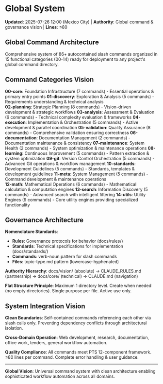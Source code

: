 # Global System

**Updated**: 2025-07-26 12:00 (Mexico City) | **Authority**: Global command & governance vision | **Lines**: ≤80

## Global Command Architecture
Comprehensive system of 86+ autocontained slash commands organized in 15 functional categories (00-14) ready for deployment to any project's global command directory.

## Command Categories Vision

**00-core**: Foundation Infrastructure (7 commands) - Essential operations & primary entry points
**01-discovery**: Exploration & Analysis (5 commands) - Requirements understanding & technical analysis  
**02-planning**: Strategic Planning (8 commands) - Vision-driven development & strategic workflows
**03-analysis**: Assessment & Evaluation (6 commands) - Technical complexity evaluation & frameworks
**04-execution**: Implementation & Orchestration (5 commands) - Active development & parallel coordination
**05-validation**: Quality Assurance (8 commands) - Comprehensive validation ensuring correctness
**06-documentation**: Documentation Management (2 commands) - Documentation maintenance & consistency
**07-maintenance**: System Health (2 commands) - System optimization & maintenance operations
**08-learning**: Continuous Improvement (5 commands) - Pattern extraction & system optimization
**09-git**: Version Control Orchestration (5 commands) - Advanced Git operations & workflow management
**10-standards**: Development Guidelines (5 commands) - Standards, templates & development guidelines
**11-meta**: System Management (5 commands) - Command development & maintenance operations  
**12-math**: Mathematical Operations (6 commands) - Mathematical calculation & computation engines
**13-search**: Information Discovery (5 commands) - Advanced search with intelligent filtering
**14-utils**: Utility Engines (9 commands) - Core utility engines providing specialized functionality

## Governance Architecture

**Nomenclature Standards**: 
- **Rules**: Governance protocols for behavior (docs/rules/)
- **Standards**: Technical specifications for implementation (docs/standards/)
- **Commands**: verb-noun pattern for slash commands
- **Files**: topic-type.md pattern (lowercase-hyphenated)

**Authority Hierarchy**: docs/vision/ (absolute) → CLAUDE_RULES.md (partnership) → docs/core/ (technical) → CLAUDE.md (navigation)

**Flat Structure Principle**: Maximum 1 directory level. Create when needed (no empty directories). Single purpose per file. Active use only.

## System Integration Vision

**Clean Boundaries**: Self-contained commands referencing each other via slash calls only. Preventing dependency conflicts through architectural isolation.

**Cross-Domain Operation**: Web development, research, documentation, office work, tenders, general workflow automation.

**Quality Compliance**: All commands meet PTS 12-component framework. ≤80 lines per command. Complete error handling & user guidance.

---

**Global Vision**: Universal command system with clean architecture enabling sophisticated workflow automation across all domains.